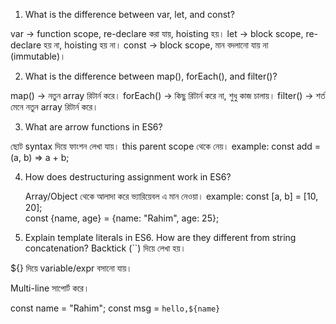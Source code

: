 1) What is the difference between var, let, and const?
   
var → function scope, re-declare করা যায়, hoisting হয়।
let → block scope, re-declare হয় না, hoisting হয় না।
const → block scope, মান বদলানো যায় না (immutable)।

2) What is the difference between map(), forEach(), and filter()?

 map() → নতুন array রিটার্ন করে।
forEach() → কিছু রিটার্ন করে না, শুধু কাজ চালায়।
filter() → শর্ত মেনে নতুন array রিটার্ন করে।

3) What are arrow functions in ES6?

 ছোট syntax দিয়ে ফাংশন লেখা যায়।
this parent scope থেকে নেয়।
example:
const add = (a, b) => a + b;

4) How does destructuring assignment work in ES6?

   Array/Object থেকে আলাদা করে ভ্যারিয়েবল এ মান নেওয়া।
example:
   const [a, b] = [10, 20];  
const {name, age} = {name: "Rahim", age: 25};

5) Explain template literals in ES6. How are they different from string concatenation?
Backtick (``) দিয়ে লেখা হয়।

${} দিয়ে variable/expr বসানো যায়।

Multi-line সাপোর্ট করে।

const name = "Rahim";
const msg = `hello,${name}`

